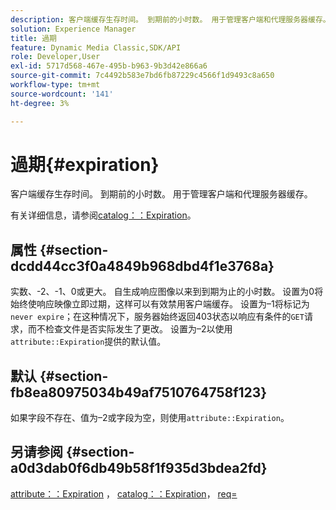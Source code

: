 ```yaml
---
description: 客户端缓存生存时间。 到期前的小时数。 用于管理客户端和代理服务器缓存。
solution: Experience Manager
title: 過期
feature: Dynamic Media Classic,SDK/API
role: Developer,User
exl-id: 5717d568-467e-495b-b963-9b3d42e866a6
source-git-commit: 7c4492b583e7bd6fb87229c4566f1d9493c8a650
workflow-type: tm+mt
source-wordcount: '141'
ht-degree: 3%

---
```


# 過期{#expiration}

客户端缓存生存时间。 到期前的小时数。 用于管理客户端和代理服务器缓存。

有关详细信息，请参阅[catalog：：Expiration](/help/aem-is-ir-api/ir-api/material-cat/image-rendering-api-ref/c-ir-material-catalog/c-ir-material-data-reference/r-ir-expiration-dataref.md)。

## 属性 {#section-dcdd44cc3f0a4849b968dbd4f1e3768a}

实数、-2、-1、0或更大。 自生成响应图像以来到到期为止的小时数。 设置为0将始终使响应映像立即过期，这样可以有效禁用客户端缓存。 设置为–1将标记为`never expire`；在这种情况下，服务器始终返回403状态以响应有条件的`GET`请求，而不检查文件是否实际发生了更改。 设置为–2以使用`attribute::Expiration`提供的默认值。

## 默认 {#section-fb8ea80975034b49af7510764758f123}

如果字段不存在、值为–2或字段为空，则使用`attribute::Expiration`。

## 另请参阅 {#section-a0d3dab0f6db49b58f1f935d3bdea2fd}

[attribute：：Expiration](../../../../../ir-api/material-cat/image-rendering-api-ref/c-ir-material-catalog/c-ir-attributes-reference/r-ir-expiration.md#reference-0f68ad8199c64bd4bc8d27dd78b7d996) ， [catalog：：Expiration](../../../../../ir-api/material-cat/image-rendering-api-ref/c-ir-material-catalog/c-ir-material-data-reference/r-ir-expiration-dataref.md#reference-5e93943abff54c93bf85aae3b911a3ce)， [req=](../../../../../ir-api/http-protocol/image-rendering-api-ref/c-ir-http-protocol-ref/c-ir-http-protocol-command-reference/r-ir-req.md#reference-792b1a663fb64261bd2de2a209b847fb)
